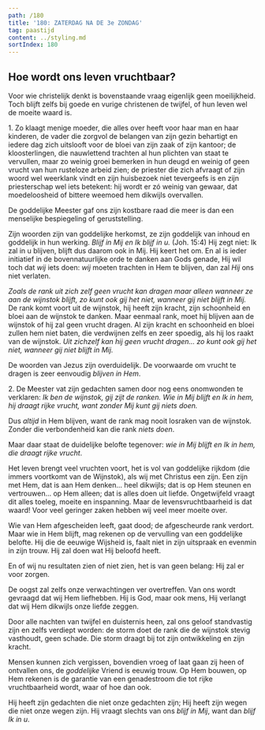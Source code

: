 ```yaml
---
path: /180
title: '180: ZATERDAG NA DE 3e ZONDAG'
tag: paastijd
content: ../styling.md
sortIndex: 180
---
```


## Hoe wordt ons leven vruchtbaar?

Voor wie christelijk denkt is bovenstaande vraag eigenlijk geen moeilijkheid. Toch blijft zelfs bij goede en vurige christenen de twijfel, of hun leven wel de moeite waard is.

1\. Zo klaagt menige moeder, die alles over heeft voor haar man en haar kinderen, de vader die zorgvol de belangen van zijn gezin behartigt en iedere dag zich uitslooft voor de bloei van zijn zaak of zijn kantoor; de kloosterlingen, die nauwlettend trachten al hun plichten van staat te vervullen, maar zo weinig groei bemerken in hun deugd en weinig of geen vrucht van hun rusteloze arbeid zien; de priester die zich afvraagt of zijn woord wel weerklank vindt en zijn huisbezoek niet tevergeefs is en zijn priesterschap wel iets betekent: hij wordt er zó weinig van gewaar, dat moedeloosheid of bittere weemoed hem dikwijls overvallen.

De goddelijke Meester gaf ons zijn kostbare raad die meer is dan een menselijke bespiegeling of geruststelling.

Zijn woorden zijn van goddelijke herkomst, ze zijn goddelijk van inhoud en goddelijk in hun werking. _Blijf in Mij en Ik blijf in u._ (Joh. 15:4) Hij zegt niet: Ik zal in u blijven, blijft dus daarom ook in Mij. Hij keert het om. En al is ieder initiatief in de bovennatuurlijke orde te danken aan Gods genade, Hij wil toch dat _wij_ iets doen: _wij_ moeten trachten in Hem te blijven, dan zal _Hij_ ons niet verlaten.

_Zoals de rank uit zich zelf geen vrucht kan dragen maar alleen wanneer ze aan de wijnstok blijft, zo kunt ook gij het niet, wanneer gij niet blijft in Mij._ De rank komt voort uit de wijnstok, hij heeft zijn kracht, zijn schoonheid en bloei aan de wijnstok te danken. Maar eenmaal rank, moet hij blijven aan de wijnstok of hij zal geen vrucht dragen. Al zijn kracht en schoonheid en bloei zullen hem niet baten, die verdwijnen zelfs en zeer spoedig, als hij los raakt van de wijnstok. _Uit zichzelf kan hij geen vrucht dragen... zo kunt ook gij het niet, wanneer gij niet blijft in Mij._

De woorden van Jezus zijn overduidelijk. De voorwaarde om vrucht te dragen is zeer eenvoudig _blijven in Hem_.

2\. De Meester vat zijn gedachten samen door nog eens onomwonden te verklaren: _Ik ben de wijnstok, gij zijt de ranken. Wie in Mij blijft en Ik in hem, hij draagt rijke vrucht, want zonder Mij kunt gij niets doen._

Dus _altijd_ in Hem blijven, want de rank mag nooit losraken van de wijnstok. Zonder die verbondenheid kan die rank _niets doen_.

Maar daar staat de duidelijke belofte tegenover: _wie in Mij blijft en Ik in hem, die draagt rijke vrucht_.

Het leven brengt veel vruchten voort, het is vol van goddelijke rijkdom (die immers voortkomt van de Wijnstok), als wij met Christus een zijn. Een zijn met Hem, dat is aan Hem denken... heel dikwijls; dat is op Hem steunen en vertrouwen... op Hem alleen; dat is alles doen uit liefde. Ongetwijfeld vraagt dit alles toeleg, moeite en inspanning. Maar de levensvruchtbaarheid is dat waard! Voor veel geringer zaken hebben wij veel meer moeite over.

Wie van Hem afgescheiden leeft, gaat dood; de afgescheurde rank verdort. Maar wie in Hem blijft, mag rekenen op de vervulling van een goddelijke belofte. Hij die de eeuwige Wijsheid is, faalt niet in zijn uitspraak en evenmin in zijn trouw. Hij zal doen wat Hij beloofd heeft.

En of wij nu resultaten zien of niet zien, het is van geen belang: Hij zal er voor zorgen.

De oogst zal zelfs onze verwachtingen ver overtreffen. Van ons wordt gevraagd dat wij Hem liefhebben. Hij is God, maar ook mens, Hij verlangt dat wij Hem dikwijls onze liefde zeggen.

Door alle nachten van twijfel en duisternis heen, zal ons geloof standvastig zijn en zelfs verdiept worden: de storm doet de rank die de wijnstok stevig vasthoudt, geen schade. Die storm draagt bij tot zijn ontwikkeling en zijn kracht.

Mensen kunnen zich vergissen, bovendien vroeg of laat gaan zij heen of ontvallen ons, de _goddelijke_ Vriend is eeuwig trouw. Op Hem bouwen, op Hem rekenen is de garantie van een genadestroom die tot rijke vruchtbaarheid wordt, waar of hoe dan ook.

Hij heeft zijn gedachten die niet onze gedachten zijn; Hij heeft zijn wegen die niet onze wegen zijn. Hij vraagt slechts van ons _blijf in Mij_, want dan _blijf Ik in u_.
